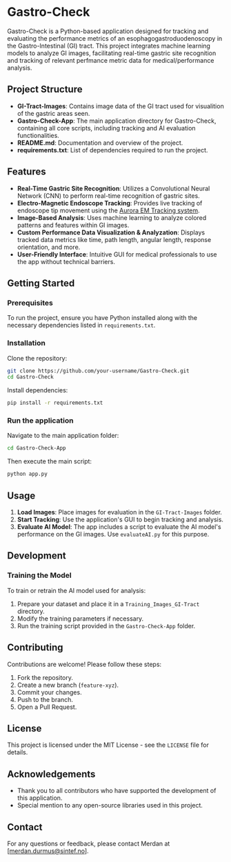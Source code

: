 # Gastro-Check

Gastro-Check is a Python-based application designed for tracking and evaluating the performance metrics of an esophagogastroduodenoscopy in the Gastro-Intestinal (GI) tract. This project integrates machine learning models to analyze GI images, facilitating real-time gastric site recognition and tracking of relevant perfmance metric data for medical/performance analysis.

## Project Structure

- **GI-Tract-Images**: Contains image data of the GI tract used for visualition of the gastric areas seen.
- **Gastro-Check-App**: The main application directory for Gastro-Check, containing all core scripts, including tracking and AI evaluation functionalities.
- **README.md**: Documentation and overview of the project.
- **requirements.txt**: List of dependencies required to run the project.

## Features

- **Real-Time Gastric Site Recognition**: Utilizes a Convolutional Neural Network (CNN) to perform real-time recognition of gastric sites.
- **Electro-Magnetic Endoscope Tracking**: Provides live tracking of endoscope tip movement using the [Aurora EM Tracking system](https://www.ndigital.com/electromagnetic-tracking-technology/aurora/).
- **Image-Based Analysis**: Uses machine learning to analyze colored patterns and features within GI images.
- **Custom Performance Data Visualization & Analyzation**: Displays tracked data metrics like time, path length, angular length, response orientation, and more.
- **User-Friendly Interface**: Intuitive GUI for medical professionals to use the app without technical barriers.

## Getting Started

### Prerequisites
To run the project, ensure you have Python installed along with the necessary dependencies listed in `requirements.txt`.

### Installation
Clone the repository:
```bash
git clone https://github.com/your-username/Gastro-Check.git
cd Gastro-Check
```

Install dependencies:
```bash
pip install -r requirements.txt
```

### Run the application
Navigate to the main application folder:
```bash
cd Gastro-Check-App
```

Then execute the main script:
```bash
python app.py
```

## Usage

1. **Load Images**: Place images for evaluation in the `GI-Tract-Images` folder.
2. **Start Tracking**: Use the application's GUI to begin tracking and analysis.
3. **Evaluate AI Model**: The app includes a script to evaluate the AI model's performance on the GI images. Use `evaluateAI.py` for this purpose.

## Development

### Training the Model
To train or retrain the AI model used for analysis:

1. Prepare your dataset and place it in a `Training_Images_GI-Tract` directory.
2. Modify the training parameters if necessary.
3. Run the training script provided in the `Gastro-Check-App` folder.

## Contributing

Contributions are welcome! Please follow these steps:

1. Fork the repository.
2. Create a new branch (`feature-xyz`).
3. Commit your changes.
4. Push to the branch.
5. Open a Pull Request.

## License

This project is licensed under the MIT License - see the `LICENSE` file for details.

## Acknowledgements

- Thank you to all contributors who have supported the development of this application.
- Special mention to any open-source libraries used in this project.

## Contact

For any questions or feedback, please contact Merdan at [merdan.durmus@sintef.no].
